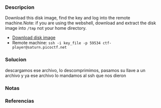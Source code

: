### Descripcion
Download this disk image, find the key and log into the remote machine.Note: if you are using the webshell, download and extract the disk image into `/tmp` not your home directory.
- [Download disk image](https://artifacts.picoctf.net/c/70/disk.img.gz)
- Remote machine: `ssh -i key_file -p 59534 ctf-player@saturn.picoctf.net`

### Solucion
descargamos ese archivo, lo descomprimimos, pasamos su llave a un archivo y ya ese archivo lo mandamos al ssh que nos dieron 

### Notas


### Referencias
